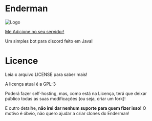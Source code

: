 # Enderman

![Logo](https://github.com/EndermanBot/Enderman/blob/master/logo.png?raw=true)

[Me Adicione no seu servidor!](https://discord.com/api/oauth2/authorize?client_id=682184789255520290&permissions=0&scope=bot)

Um simples bot para discord feito em Java!
# Licence
Leia o arquivo LICENSE para saber mais! 

A licença atual é a GPL-3

Poderá fazer self-hosting, mas, como está na Licença, terá que deixar público todas as suas modificações (ou seja, criar um fork)! 

E outro detalhe, **não irei dar nenhum suporte para quem fizer isso!** O motivo é óbvio, não quero ajudar a criar clones do Enderman!

